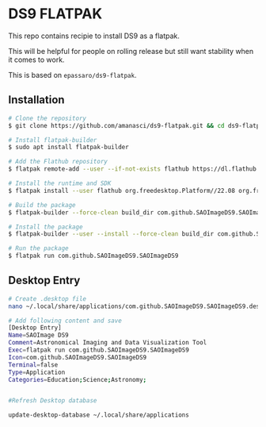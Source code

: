 # DS9 FLATPAK

This repo contains recipie to install DS9 as a flatpak.

This will be helpful for people on rolling release but still want stability when it comes to work.

This is based on `epassaro/ds9-flatpak`.

## Installation

```bash
# Clone the repository
$ git clone https://github.com/amanasci/ds9-flatpak.git && cd ds9-flatpak

# Install flatpak-builder
$ sudo apt install flatpak-builder

# Add the Flathub repository
$ flatpak remote-add --user --if-not-exists flathub https://dl.flathub.org/repo/flathub.flatpakrepo

# Install the runtime and SDK
$ flatpak install --user flathub org.freedesktop.Platform//22.08 org.freedesktop.Sdk//22.08

# Build the package
$ flatpak-builder --force-clean build_dir com.github.SAOImageDS9.SAOImageDS9.yml

# Install the package
$ flatpak-builder --user --install --force-clean build_dir com.github.SAOImageDS9.SAOImageDS9.yml

# Run the package
$ flatpak run com.github.SAOImageDS9.SAOImageDS9
```

## Desktop Entry

```bash
# Create .desktop file 
nano ~/.local/share/applications/com.github.SAOImageDS9.SAOImageDS9.desktop

# Add following content and save
[Desktop Entry]
Name=SAOImage DS9
Comment=Astronomical Imaging and Data Visualization Tool
Exec=flatpak run com.github.SAOImageDS9.SAOImageDS9
Icon=com.github.SAOImageDS9.SAOImageDS9
Terminal=false
Type=Application
Categories=Education;Science;Astronomy;


#Refresh Desktop database

update-desktop-database ~/.local/share/applications


```
